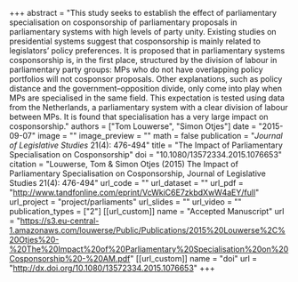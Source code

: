 +++
abstract = "This study seeks to establish the effect of parliamentary specialisation on cosponsorship of parliamentary proposals in parliamentary systems with high levels of party unity. Existing studies on presidential systems suggest that cosponsorship is mainly related to legislators’ policy preferences. It is proposed that in parliamentary systems cosponsorship is, in the first place, structured by the division of labour in parliamentary party groups: MPs who do not have overlapping policy portfolios will not cosponsor proposals. Other explanations, such as policy distance and the government–opposition divide, only come into play when MPs are specialised in the same field. This expectation is tested using data from the Netherlands, a parliamentary system with a clear division of labour between MPs. It is found that specialisation has a very large impact on cosponsorship."
authors = ["Tom Louwerse", "Simon Otjes"]
date = "2015-09-07"
image = ""
image_preview = ""
math = false
publication = "*Journal of Legislative Studies* 21(4): 476-494"
title = "The Impact of Parliamentary Specialisation on Cosponsorship"
doi = "10.1080/13572334.2015.1076653"
citation = "Louwerse, Tom & Simon Otjes (2015) The Impact of Parliamentary Specialisation on Cosponsorship, Journal of Legislative Studies 21(4): 476-494"
url_code = ""
url_dataset = ""
url_pdf = "http://www.tandfonline.com/eprint/VcWkiC6E7zkbdXwW4aEY/full"
url_project = "project/parliaments"
url_slides = ""
url_video = ""
publication_types = ["2"]
[[url_custom]]
  name = "Accepted Manuscript"
  url = "https://s3.eu-central-1.amazonaws.com/louwerse/Public/Publications/2015%20Louwerse%2C%20Otjes%20-%20The%20Impact%20of%20Parliamentary%20Specialisation%20on%20Cosponsorship%20-%20AM.pdf"
[[url_custom]]
  name = "doi"
  url = "http://dx.doi.org/10.1080/13572334.2015.1076653"
+++

